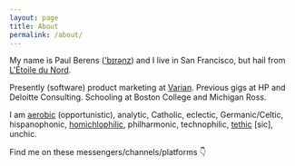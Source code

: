```yaml
---
layout: page
title: About
permalink: /about/
---
```

My name is Paul Berens (<a href="https://en-audio.howtopronounce.com/9b50d7492defb6a92d2f90480138e864.mp3">'bɪrənz</a>) and I live in San Francisco, but hail from [L'Étoile du Nord](/minnesota).

Presently (software) product marketing at <a href="https://varian.com/" target="_blank">Varian</a>. Previous gigs at HP and Deloitte Consulting. Schooling at Boston College and Michigan Ross.

I am <a href="https://www.relive.cc/view/vMv8PX48NvQ" target="_blank">aerobic</a> (opportunistic), analytic, Catholic, eclectic, Germanic/Celtic, hispanophonic, <a href="https://twitter.com/KarlTheFog" target="_blank">homichlophilic</a>, philharmonic, technophilic, <a href="https://www.hbo.com/silicon-valley/season-6/5-tethics/tethics" target="_blank">tethic</a> [sic], unchic.

Find me on these messengers/channels/platforms &#128071;

<a href="https://angel.co/berens" target="_blank"><i class="fab fa-angellist"></i></a>&nbsp;&nbsp;&nbsp;
<a href="https://keybase.io/berens" target="_blank"><i class="fab fa-keybase"></i></a>&nbsp;&nbsp;&nbsp;
<a href="https://www.linkedin.com/in/berensp" target="_blank"><i class="fab fa-linkedin-in"></i></a>&nbsp;&nbsp;&nbsp;
<a rel="me" href="https://mastodon.social/@berens" target="_blank"><i class="fab fa-mastodon"></i></a>&nbsp;&nbsp;&nbsp;
<a href="https://signal.org/install" target="_blank"><i class="fas fa-signal"></i></a>&nbsp;&nbsp;&nbsp;
<a href="https://twitter.com/berensp" target="_blank"><i class="fab fa-twitter"></i></a>
